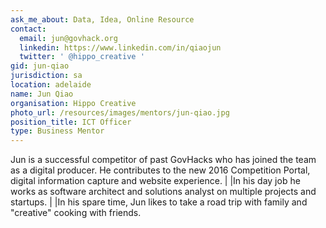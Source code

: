 ```yaml
---
ask_me_about: Data, Idea, Online Resource
contact:
  email: jun@govhack.org
  linkedin: https://www.linkedin.com/in/qiaojun
  twitter: ' @hippo_creative '
gid: jun-qiao
jurisdiction: sa
location: adelaide
name: Jun Qiao
organisation: Hippo Creative
photo_url: /resources/images/mentors/jun-qiao.jpg
position_title: ICT Officer
type: Business Mentor
---
```


Jun is a successful competitor of past GovHacks who has joined the team as a digital producer. He contributes to the new 2016 Competition Portal, digital information capture and website experience.||In his day job he works as software architect and solutions analyst on multiple projects and startups.||In his spare time, Jun likes to take a road trip with family and "creative" cooking with friends.